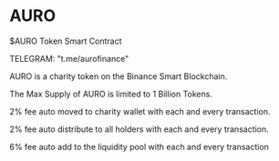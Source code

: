 # AURO
$AURO Token Smart Contract

TELEGRAM: "t.me/aurofinance"

AURO is a charity token on the Binance Smart Blockchain.

The Max Supply of AURO is limited to 1 Billion Tokens.

2% fee auto moved to charity wallet with each and every transaction.

2% fee auto distribute to all holders with each and every transaction.

6% fee auto add to the liquidity pool with each and every transaction
